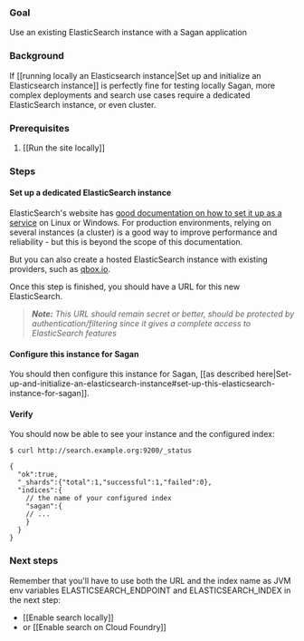 ### Goal

Use an existing ElasticSearch instance with a Sagan application

### Background

If [[running locally an Elasticsearch instance|Set up and initialize an Elasticsearch instance]] is perfectly fine for testing locally Sagan, more complex deployments and search use cases require a dedicated ElasticSearch instance, or even cluster. 

### Prerequisites

1. [[Run the site locally]]

### Steps

#### Set up a dedicated ElasticSearch instance

ElasticSearch's website has [good documentation on how to set it up as a service](http://www.elasticsearch.org/guide/en/elasticsearch/reference/current/setup.html) on Linux or Windows. For production environments, relying on several instances (a cluster) is a good way to improve performance and reliability - but this is beyond the scope of this documentation. 

But you can also create a hosted ElasticSearch instance with existing providers, such as [qbox.io](http://qbox.io/).

Once this step is finished, you should have a URL for this new ElasticSearch.

> _**Note:** This URL should remain secret or better, should be protected by authentication/filtering since it gives a complete access to ElasticSearch features_

#### Configure this instance for Sagan

You should then configure this instance for Sagan, [[as described here|Set-up-and-initialize-an-elasticsearch-instance#set-up-this-elasticsearch-instance-for-sagan]].

#### Verify

You should now be able to see your instance and the configured index:

    $ curl http://search.example.org:9200/_status

    {
      "ok":true,
      "_shards":{"total":1,"successful":1,"failed":0},
      "indices":{
        // the name of your configured index
        "sagan":{
        // ...
        }
      }
    }

### Next steps

Remember that you'll have to use both the URL and the index name as JVM env variables ELASTICSEARCH_ENDPOINT and ELASTICSEARCH_INDEX in the next step:

 - [[Enable search locally]]
 - or [[Enable search on Cloud Foundry]]